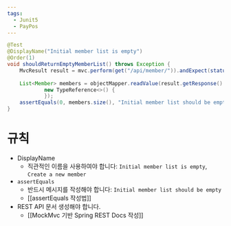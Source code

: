 ```yaml
---
tags:
  - Junit5
  - PayPos
---
```

```java
@Test  
@DisplayName("Initial member list is empty")  
@Order(1)  
void shouldReturnEmptyMemberList() throws Exception {  
    MvcResult result = mvc.perform(get("/api/member/")).andExpect(status().isOk()).andReturn();  
  
    List<Member> members = objectMapper.readValue(result.getResponse().getContentAsString(),  
            new TypeReference<>() {  
            });  
    assertEquals(0, members.size(), "Initial member list should be empty.");  
}
```

# 규칙

- DisplayName
	- 직관적인 이름을 사용하여야 합니다: `Initial member list is empty`, `Create a new member`
- `assertEquals`
	- 반드시 메시지를 작성해야 합니다: `Initial member list should be empty`
	- [[assertEquals 작성법]]
- REST API 문서 생성해야 합니다.
	- [[MockMvc 기반 Spring REST Docs 작성]]